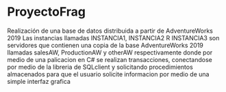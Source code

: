 # ProyectoFrag
Realización de una base de datos distribuida a partir de AdventureWorks 2019
Las instancias llamadas INSTANCIA1, INSTANCIA2 R INSTANCIA3 son servidores que contienen una copia de
la base AdventureWorks 2019 llamadas salesAW, ProductionAW y otherAW respectivamente donde por medio
de una palicacion en C# se realizan transacciones, conectandose por medio de la libreria de SQLclient
y solicitando procedimientos almacenados para que el usuario solicite informacion por medio de una 
simple interfaz grafica
